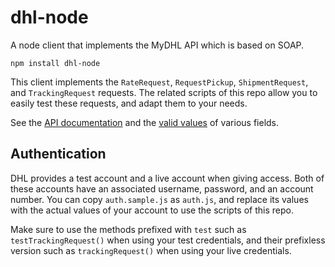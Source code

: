 # dhl-node

A node client that implements the MyDHL API which is based on SOAP.

`npm install dhl-node`

This client implements the `RateRequest`, `RequestPickup`, `ShipmentRequest`, and `TrackingRequest` requests. The related scripts of this repo allow you to easily test these requests, and adapt them to your needs.

See the [API documentation](doc/DHL_EXPRESS_MyDHL_API_-_Developer_Guide_-_v1.1.pdf) and the [valid values](doc/Reference_Data.xlsx) of various fields.

## Authentication

DHL provides a test account and a live account when giving access. Both of these accounts have an associated username, password, and an account number. You can copy `auth.sample.js` as `auth.js`, and replace its values with the actual values of your account to use the scripts of this repo.

Make sure to use the methods prefixed with `test` such as `testTrackingRequest()` when using your test credentials, and their prefixless version such as `trackingRequest()` when using your live credentials.
